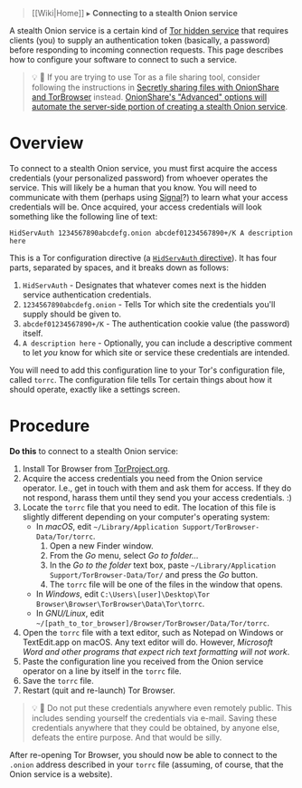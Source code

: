 > [[Wiki|Home]] ▸ **Connecting to a stealth Onion service**

A stealth Onion service is a certain kind of [Tor hidden service](https://www.torproject.org/docs/hidden-services.html.en) that requires clients (you) to supply an authentication token (basically, a password) before responding to incoming connection requests. This page describes how to configure your software to connect to such a service.

> 💡 🔰 If you are trying to use Tor as a file sharing tool, consider following the instructions in [Secretly sharing files with OnionShare and TorBrowser](https://github.com/AnarchoTechNYC/meta/blob/master/train-the-trainers/mr-robots-netflix-n-hack/week-1/secretly-sharing-files-with-onionshare-and-tor-browser/README.md#readme) instead. [OnionShare's "Advanced" options will automate the server-side portion of creating a stealth Onion service](https://github.com/micahflee/onionshare/wiki/Stealth-Onion-Services).

# Overview

To connect to a stealth Onion service, you must first acquire the access credentials (your personalized password) from whoever operates the service. This will likely be a human that you know. You will need to communicate with them (perhaps using [Signal](https://signal.org/)?) to learn what your access credentials will be. Once acquired, your access credentials will look something like the following line of text:

```
HidServAuth 1234567890abcdefg.onion abcdef01234567890+/K A description here
```

This is a Tor configuration directive (a [`HidServAuth` directive](https://www.torproject.org/docs/tor-manual.html#HidServAuth)). It has four parts, separated by spaces, and it breaks down as follows:

1. `HidServAuth` - Designates that whatever comes next is the hidden service authentication credentials.
1. `1234567890abcdefg.onion` - Tells Tor which site the credentials you'll supply should be given to.
1. `abcdef01234567890+/K` - The authentication cookie value (the password) itself.
1. `A description here` - Optionally, you can include a descriptive comment to let *you* know for which site or service these credentials are intended.

You will need to add this configuration line to your Tor's configuration file, called `torrc`. The configuration file tells Tor certain things about how it should operate, exactly like a settings screen.

# Procedure

**Do this** to connect to a stealth Onion service:

1. Install Tor Browser from [TorProject.org](https://www.torproject.org/download/download-easy.html).
1. Acquire the access credentials you need from the Onion service operator. I.e., get in touch with them and ask them for access. If they do not respond, harass them until they send you your access credentials. :) 
1. Locate the `torrc` file that you need to edit. The location of this file is slightly different depending on your computer's operating system:
    * In *macOS*, edit `~/Library/Application Support/TorBrowser-Data/Tor/torrc`.
        1. Open a new Finder window.
        1. From the *Go* menu, select *Go to folder…*
        1. In the *Go to the folder* text box, paste `~/Library/Application Support/TorBrowser-Data/Tor/` and press the *Go* button.
        1. The `torrc` file will be one of the files in the window that opens.
    * In *Windows*, edit `C:\Users\[user]\Desktop\Tor Browser\Browser\TorBrowser\Data\Tor\torrc`.
    * In *GNU/Linux*, edit `~/[path_to_tor_browser]/Browser/TorBrowser/Data/Tor/torrc`.
1. Open the `torrc` file with a text editor, such as Notepad on Windows or TextEdit.app on macOS. Any text editor will do. However, *Microsoft Word and other programs that expect rich text formatting will not work*.
1. Paste the configuration line you received from the Onion service operator on a line by itself in the `torrc` file.
1. Save the `torrc` file.
1. Restart (quit and re-launch) Tor Browser.

> 💡 🔰 Do not put these credentials anywhere even remotely public. This includes sending yourself the credentials via e-mail. Saving these credentials anywhere that they could be obtained, by anyone else, defeats the entire purpose. And that would be silly.

After re-opening Tor Browser, you should now be able to connect to the `.onion` address described in your `torrc` file (assuming, of course, that the Onion service is a website).